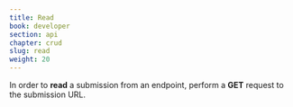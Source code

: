 ```yaml
---
title: Read
book: developer
section: api
chapter: crud
slug: read
weight: 20
---
```

In order to **read** a submission from an endpoint, perform a **GET** request to the submission URL.

<script src="https://gist.github.com/rahatarmanahmed/8835a65f0d590cf1721b.js"></script>
